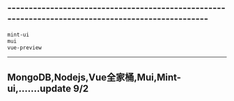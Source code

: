 ## --------------------------------------------------------------------------------------------------

```html
mint-ui
mui
vue-preview
```

----------------------------------------------------------------------------------------------------------------------------------------------

## MongoDB,Nodejs,Vue全家桶,Mui,Mint-ui,.......update 9/2

